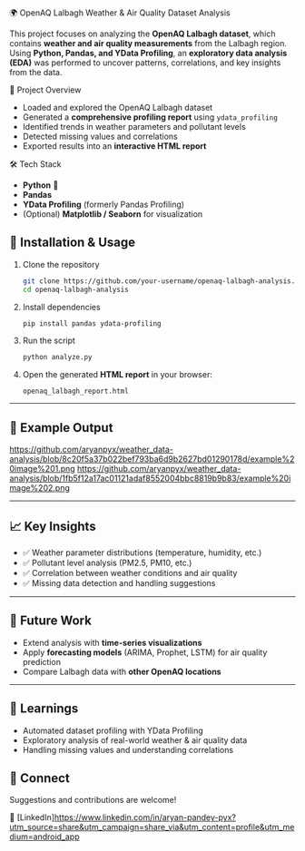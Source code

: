 🌍 OpenAQ Lalbagh Weather & Air Quality Dataset Analysis

This project focuses on analyzing the **OpenAQ Lalbagh dataset**, which contains **weather and air quality measurements** from the Lalbagh region.
Using **Python, Pandas, and YData Profiling**, an **exploratory data analysis (EDA)** was performed to uncover patterns, correlations, and key insights from the data.

 🚀 Project Overview

* Loaded and explored the OpenAQ Lalbagh dataset
* Generated a **comprehensive profiling report** using `ydata_profiling`
* Identified trends in weather parameters and pollutant levels
* Detected missing values and correlations
* Exported results into an **interactive HTML report**


 🛠️ Tech Stack

* **Python** 🐍
* **Pandas**
* **YData Profiling** (formerly Pandas Profiling)
* (Optional) **Matplotlib / Seaborn** for visualization


## 📂 Installation & Usage

1. Clone the repository

   ```bash
   git clone https://github.com/your-username/openaq-lalbagh-analysis.git
   cd openaq-lalbagh-analysis
   ```

2. Install dependencies

   ```bash
   pip install pandas ydata-profiling
   ```

3. Run the script

   ```bash
   python analyze.py
   ```

4. Open the generated **HTML report** in your browser:

   ```
   openaq_lalbagh_report.html
   ```

---

## 📸 Example Output
https://github.com/aryanpyx/weather_data-analysis/blob/8c20f5a37b022bef793ba6d9b2627bd01290178d/example%20image%201.png
 https://github.com/aryanpyx/weather_data-analysis/blob/1fb5f12a17ac01121adaf8552004bbc8819b9b83/example%20image%202.png

---

## 📈 Key Insights

* ✅ Weather parameter distributions (temperature, humidity, etc.)
* ✅ Pollutant level analysis (PM2.5, PM10, etc.)
* ✅ Correlation between weather conditions and air quality
* ✅ Missing data detection and handling suggestions

---

## 🔮 Future Work

* Extend analysis with **time-series visualizations**
* Apply **forecasting models** (ARIMA, Prophet, LSTM) for air quality prediction
* Compare Lalbagh data with **other OpenAQ locations**

---

## 📑 Learnings

* Automated dataset profiling with YData Profiling
* Exploratory analysis of real-world weather & air quality data
* Handling missing values and understanding correlations



## 🤝 Connect

Suggestions and contributions are welcome!

🔗 [LinkedIn]https://www.linkedin.com/in/aryan-pandey-pyx?utm_source=share&utm_campaign=share_via&utm_content=profile&utm_medium=android_app


